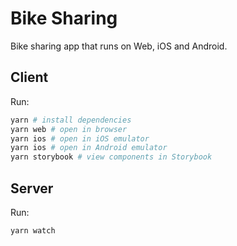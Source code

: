 # Bike Sharing

Bike sharing app that runs on Web, iOS and Android.

## Client

Run:

```sh
yarn # install dependencies
yarn web # open in browser
yarn ios # open in iOS emulator
yarn ios # open in Android emulator
yarn storybook # view components in Storybook
```

## Server

Run:

```sh
yarn watch
```
